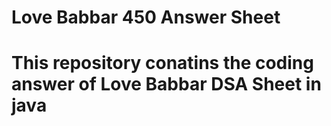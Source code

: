 <h1> Love Babbar 450 Answer Sheet<h1>
This repository conatins the coding answer of Love Babbar DSA Sheet in java
